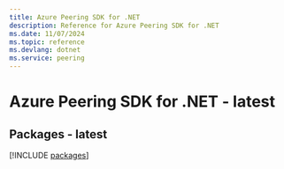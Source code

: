 ```yaml
---
title: Azure Peering SDK for .NET
description: Reference for Azure Peering SDK for .NET
ms.date: 11/07/2024
ms.topic: reference
ms.devlang: dotnet
ms.service: peering
---
```

# Azure Peering SDK for .NET - latest
## Packages - latest
[!INCLUDE [packages](peering-index.md)]